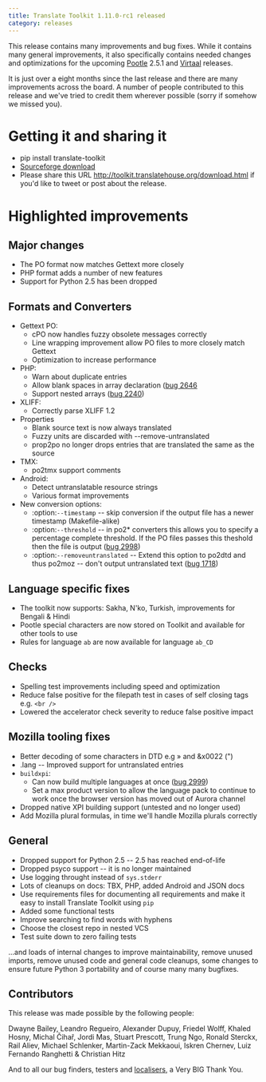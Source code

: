 ```yaml
---
title: Translate Toolkit 1.11.0-rc1 released
category: releases
---
```


This release contains many improvements and bug fixes. While it contains many
general improvements, it also specifically contains needed changes and
optimizations for the upcoming [Pootle](http://pootle.translatehouse.org/)
2.5.1 and [Virtaal](http://virtaal.translatehouse.org) releases.

It is just over a eight months since the last release and there are many
improvements across the board.  A number of people contributed to this release
and we've tried to credit them wherever possible (sorry if somehow we missed
you).

Getting it and sharing it
=========================
* pip install translate-toolkit
* [Sourceforge download](https://sourceforge.net/projects/translate/files/Translate%20Toolkit/1.11.0-rc1)
* Please share this URL http://toolkit.translatehouse.org/download.html if
  you'd like to tweet or post about the release.

Highlighted improvements
========================

Major changes
-------------
* The PO format now matches Gettext more closely
* PHP format adds a number of new features
* Support for Python 2.5 has been dropped

Formats and Converters
----------------------
* Gettext PO:
  * cPO now handles fuzzy obsolete messages correctly
  * Line wrapping improvement allow PO files to more closely match Gettext
  * Optimization to increase performance
* PHP:
  * Warn about duplicate entries
  * Allow blank spaces in array declaration ([bug 2646](http://bugs.locamotion.org/show_bug.cgi?id=2646)
  * Support nested arrays ([bug 2240](http://bugs.locamotion.org/show_bug.cgi?id=2240))
* XLIFF:
  * Correctly parse XLIFF 1.2
* Properties
  * Blank source text is now always translated
  * Fuzzy units are discarded with --remove-untranslated
  * prop2po no longer drops entries that are translated the same as the source
* TMX:
  * po2tmx support comments
* Android:
  * Detect untranslatable resource strings
  * Various format improvements
* New conversion options:
  * :option:`--timestamp` -- skip conversion if the output file has a newer
    timestamp (Makefile-alike)
  * :option:`--threshold` -- in po2\* converters this allows you to specify a
    percentage complete threshold.  If the PO files passes this theshold then
    the file is output ([bug 2998](http://bugs.locamotion.org/show_bug.cgi?id=2998))
  * :option:`--removeuntranslated` -- Extend this option to po2dtd and thus
    po2moz -- don't output untranslated text ([bug 1718](http://bugs.locamotion.org/show_bug.cgi?id=1718))

Language specific fixes
-----------------------
* The toolkit now supports: Sakha, N'ko, Turkish, improvements for Bengali &
  Hindi
* Pootle special characters are now stored on Toolkit and available for other
  tools to use
* Rules for language ``ab`` are now available for language ``ab_CD``

Checks
------
* Spelling test improvements including speed and optimization
* Reduce false positive for the filepath test in cases of self closing tags
  e.g. ``<br />``
* Lowered the accelerator check severity to reduce false positive impact

Mozilla tooling fixes
---------------------
* Better decoding of some characters in DTD e.g » and &x0022 (")
* .lang -- Improved support for untranslated entries
* ``buildxpi``:
  * Can now build multiple languages at once ([bug 2999](http://bugs.locamotion.org/show_bug.cgi?id=2999))
  * Set a max product version to allow the language pack to continue to work
    once the browser version has moved out of Aurora channel
* Dropped native XPI building support (untested and no longer used)
* Add Mozilla plural formulas, in time we'll handle Mozilla plurals correctly

General
-------
* Dropped support for Python 2.5 -- 2.5 has reached end-of-life
* Dropped psyco support -- it is no longer maintained
* Use logging throught instead of ``sys.stderr``
* Lots of cleanups on docs: TBX, PHP, added Android and JSON docs
* Use requirements files for documenting all requirements and make it easy to
  install Translate Toolkit using ``pip``
* Added some functional tests
* Improve searching to find words with hyphens
* Choose the closest repo in nested VCS
* Test suite down to zero failing tests

...and loads of internal changes to improve maintainability, remove unused
imports, remove unused code and general code cleanups, some changes to ensure
future Python 3 portability and of course many many bugfixes.


Contributors
------------
This release was made possible by the following people:

Dwayne Bailey, Leandro Regueiro, Alexander Dupuy, Friedel Wolff, Khaled Hosny,
Michal Čihař, Jordi Mas, Stuart Prescott, Trung Ngo, Ronald Sterckx, Rail
Aliev, Michael Schlenker, Martin-Zack Mekkaoui, Iskren Chernev, Luiz Fernando
Ranghetti & Christian Hitz

And to all our bug finders, testers and
[localisers](http://pootle.locamotion.org/projects/pootle/), a Very BIG Thank
You.
